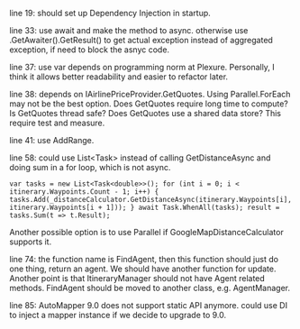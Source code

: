 ﻿line 19: should set up Dependency Injection in startup.

line 33: use await and make the method to async. otherwise use .GetAwaiter().GetResult() to get actual exception instead of aggregated exception, if need to block the asnyc code.

line 37: use var depends on programming norm at Plexure. Personally, I think it allows better readability and easier to refactor later.

line 38: depends on IAirlinePriceProvider.GetQuotes. 
Using Parallel.ForEach may not be the best option.
Does GetQuotes require long time to compute?
Is GetQuotes thread safe?
Does GetQuotes use a shared data store?
This require test and measure.

line 41: use AddRange.

line 58: could use List<Task<long>> instead of calling GetDistanceAsync and doing sum in a  for loop, which is not async.

`var tasks = new List<Task<double>>();
 for (int i = 0; i < itinerary.Waypoints.Count - 1; i++)
 {
     tasks.Add(_distanceCalculator.GetDistanceAsync(itinerary.Waypoints[i],
         itinerary.Waypoints[i + 1]));
 }
 await Task.WhenAll(tasks);
 result = tasks.Sum(t => t.Result);`
 
Another possible option is to use Parallel if GoogleMapDistanceCalculator supports it.
             
line 74: the function name is FindAgent, then this function should just do one thing, return an agent.
We should have another function for update.
Another point is that ItineraryManager should not have Agent related methods. FindAgent should be moved to another class, e.g. AgentManager.
             
line 85: AutoMapper 9.0 does not support static API anymore. could use DI to inject a mapper instance if we decide to upgrade to 9.0.


